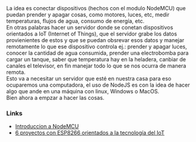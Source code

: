 <div>
	La idea es conectar dispositivos (hechos con el modulo NodeMCU) que puedan prender y apagar cosas, como motores, luces, etc, 
	medir temperaturas, flujos de agua, consumo de energía, etc.
</div>
<div>
	En otras palabras hacer un servidor donde se conetan dispositivos orientados a IoT (Internet of Things), que el 
	servidor grabe los datos provienientes de estos y que se puedan obsrevar esos datos y manejar remotamente lo 
	que ese dispositivo controla ej.: prender y apagar luces, conocer la cantidad de agua consumida, prender una 
	electrobomba para cargar un tanque, saber que temperatura hay en la heladera, canbiar de canales el televisor, 
	en fin manejar todo lo que se nos ocurra de manera remota.
</div>
<div>
	Esto va a necesitar un servidor que esté en nuestra casa para eso ocuparemos una computadora, el uso de NodeJS 
	es con la idea de hacer algo que ande en una máquina con linux, Windows o MacOS.
</div>
<div>
	Bien ahora a empzar a hacer las cosas.
</div>
<h3>Links</h3>
<ul>
	<li>
		<a href="https://programarfacil.com/podcast/nodemcu-tutorial-paso-a-paso/" traget="_subpage"> Introduccion a NodeMCU </a>
	</li>
	<li>
		<a href="https://programarfacil.com/esp8266/proyectos-con-esp8266-iot/" traget="_subpage">6 proyectos con ESP8266 orientados a la tecnología del IoT</a>
	</li>
						
</ul>			

